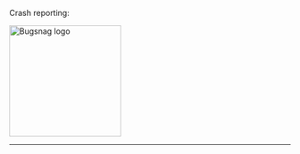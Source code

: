 Crash reporting:
<br/>

<a href="https://www.bugsnag.com"><img alt="Bugsnag logo" src="https://global-uploads.webflow.com/5c741219fd0819540590e785/5c741219fd0819856890e790_asset%2039.svg" width="200"/></a>

------
